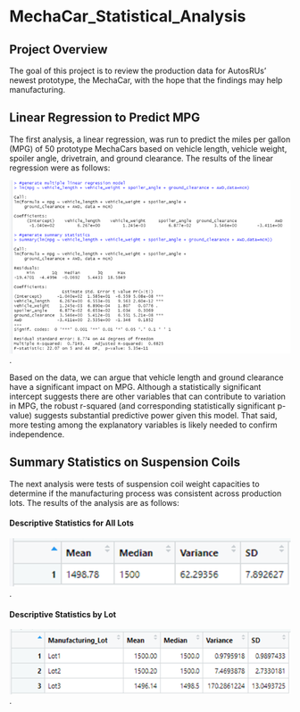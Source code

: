 # MechaCar_Statistical_Analysis

## Project Overview
The goal of this project is to review the production data for AutosRUs’ newest prototype, the MechaCar, with the hope that the findings may help manufacturing.

## Linear Regression to Predict MPG

The first analysis, a linear regression, was run to predict the miles per gallon (MPG) of 50 prototype MechaCars based on vehicle length, vehicle weight, spoiler angle, drivetrain, and ground clearance. The results of the linear regression were as follows:

![Linear_Regression_to_Predict_MPG](/Linear_Regression_to_Predict_MPG.png).

Based on the data, we can argue that vehicle length and ground clearance have a significant impact on MPG. Although a statistically significant intercept suggests there are other variables that can contribute to variation in MPG, the robust r-squared (and corresponding statistically significant p-value) suggests substantial predictive power given this model. That said, more testing among the explanatory variables is likely needed to confirm independence. 

## Summary Statistics on Suspension Coils

The next analysis were tests of suspension coil weight capacities to determine if the manufacturing process was consistent across production lots. The results of the analysis are as follows:

#### Descriptive Statistics for All Lots 

![PSI_Total_Summary](/PSI_Total_Summary.png).

#### Descriptive Statistics by Lot

![PSI_Lot_Summary](/PSI_Lot_Summary.png).
